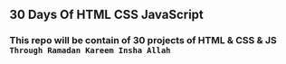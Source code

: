 ## 30 Days Of HTML CSS JavaScript

### This repo will be contain of 30 projects of HTML &amp; CSS &amp; JS `Through Ramadan Kareem Insha Allah`
